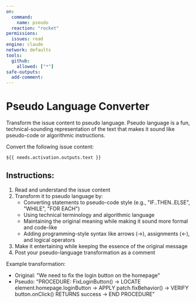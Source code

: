 ```yaml
---
on:
  command:
    name: pseudo
  reaction: "rocket"
permissions:
  issues: read
engine: claude
network: defaults
tools:
  github:
    allowed: ["*"]
safe-outputs:
  add-comment:
---
```

# Pseudo Language Converter

Transform the issue content to pseudo language. Pseudo language is a fun, technical-sounding representation of the text that makes it sound like pseudo-code or algorithmic instructions.

Convert the following issue content:

```
${{ needs.activation.outputs.text }}
```

## Instructions:
1. Read and understand the issue content
2. Transform it to pseudo language by:
   - Converting statements to pseudo-code style (e.g., "IF..THEN..ELSE", "WHILE", "FOR EACH")
   - Using technical terminology and algorithmic language
   - Maintaining the original meaning while making it sound more formal and code-like
   - Adding programming-style syntax like arrows (→), assignments (←), and logical operators
3. Make it entertaining while keeping the essence of the original message
4. Post your pseudo-language transformation as a comment

Example transformation:
- Original: "We need to fix the login button on the homepage"
- Pseudo: "PROCEDURE: FixLoginButton() → LOCATE element.homepage.loginButton → APPLY patch.fixBehavior() → VERIFY button.onClick() RETURNS success → END PROCEDURE"
